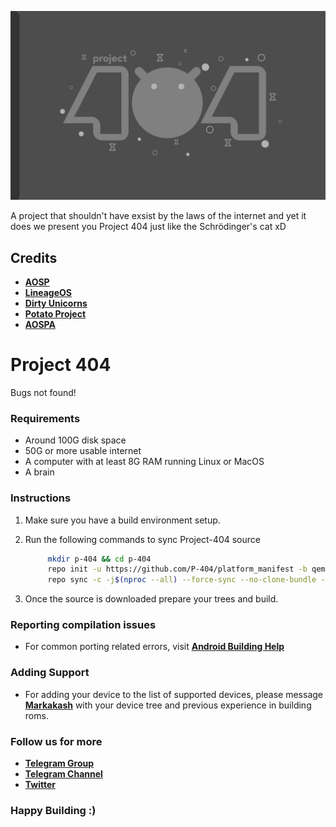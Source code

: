 <p align="center">
  <img src="https://raw.githubusercontent.com/markakash/404_stuff/master/project404-darkbanner.jpg" />
</p>

A project that shouldn't have exsist by the laws of the internet and yet it does we present you Project 404 just like the  Schrödinger's cat xD

 Credits
 -------
  * [**AOSP**](https://android.googlesource.com)
  * [**LineageOS**](https://github.com/LineageOS)
  * [**Dirty Unicorns**](https://github.com/DirtyUnicorns)
  * [**Potato Project**](https://github.com/PotatoProject)
  * [**AOSPA**](https://github.com/AOSPA)  

 # Project 404
Bugs not found!

 ### Requirements
 - Around 100G disk space
 - 50G or more usable internet
 - A computer with at least 8G RAM running Linux or MacOS
 - A brain

 ### Instructions
 1. Make sure you have a build environment setup.
 2. Run the following commands to sync Project-404 source

 	```bash
         mkdir p-404 && cd p-404
         repo init -u https://github.com/P-404/platform_manifest -b qemu
         repo sync -c -j$(nproc --all) --force-sync --no-clone-bundle --no-tags
 	```

 3. Once the source is downloaded prepare your trees and build.

 ### Reporting compilation issues
 - For common porting related errors, visit [**Android Building Help**](https://t.me/AndroidBuildingHelp)

 ### Adding Support
 - For adding your device to the list of supported devices, please message [**Markakash**](https://t.me/markakash) with your device tree and previous experience in building roms.

 ### Follow  us for more
 * [**Telegram Group**](https://t.me/project_404)
 * [**Telegram Channel**](https://t.me/project404channel)
 * [**Twitter**](https://twitter.com/Project404x)

 ### Happy Building :)
